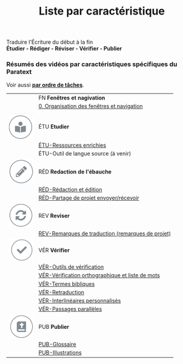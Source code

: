 ﻿---
title: Liste par caractéristique
sidebar_position: 2
---
Traduire l'Écriture du début à la fin  
**Étudier - Rédiger - Réviser - Vérifier - Publier**

### Résumés des vidéos par caractéristiques spécifiques du Paratext

Voir aussi [**par ordre de tâches**](00-list-of-videos.md). 


|  |  |
|:-------:|-----------|
| | FN **Fenêtres et nagivation** |  
||  [0. Organisation des fenêtres et navigation](../Video-summaries/0.Navigation/0.0.3.md)
| | 
| ![study](../Video-summaries/media/study.png)  | ÉTU    **Etudier** |
 |  | [ÉTU-Ressources enrichies](1a.Enhanced-resources/0.3a.md) 
 |  | ÉTU-Outil de langue source (à venir)
| ![draft](../Video-summaries/media/draft.png)   | RÉD **Redaction de l'ébauche**  |
| |   [RÉD-Rédaction et édition](../Video-summaries/2a.Drafting-editing/1.1.md)
| |  [RÉD-Partage de projet envoyer/récevoir](../Video-summaries/2b.Project-sharing/0.4a.md)
|  ![revise](../Video-summaries/media/revise.png) | REV **Reviser**  |
| |  [REV-Remarques de traduction (remarques de projet)](../Video-summaries/3.Project-notes/2.5a.md)
| ![check](../Video-summaries/media/check.png)  | VÉR **Vérifier** |
| | [VÉR-Outils de vérification](../Video-summaries/4a.Checking-tools/1.4.md)
| | [VÉR-Vérification orthographique et liste de mots](../Video-summaries/4b.Spell-check-wordlist/2.1a.md)
| | [VÉR-Termes bibliques](../Video-summaries/4c.Biblical-terms/2.2a.md)
| | [VÉR-Retraduction](../Video-summaries/4d.Back-translation/3.2a.md)
| | [VÉR-Interlinéaires personnalisés](../Video-summaries/4e.Custom-interlinears/3.3.md)
| | [VÉR-Passages parallèles](../Video-summaries/4f.Parallel-passages/6.1a.md)
| ![publish](../Video-summaries/media/publish.png)   | PUB **Publier** |  
 | | [PUB-Glossaire](../Video-summaries/5a.Glossary/1A.4a.md)   |
 | | [PUB-Illustrations](../Video-summaries/5b.Illustrations/1A.5a.md)  |
